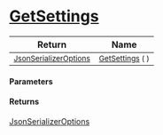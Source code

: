 # [GetSettings](./NetCoreSerializationHelper-100664206.md)



| Return | Name | 
| --- | --- | 
| <sub>[JsonSerializerOptions](https://docs.microsoft.com/en-us/dotnet/api/System.Text.Json.JsonSerializerOptions)</sub>| <sub>[GetSettings](./NetCoreSerializationHelper-100664206.md) (  )</sub>| <br>


#### Parameters

#### Returns
[JsonSerializerOptions](https://docs.microsoft.com/en-us/dotnet/api/System.Text.Json.JsonSerializerOptions)